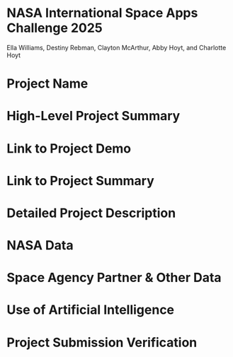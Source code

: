 # NASA International Space Apps Challenge 2025
Ella Williams, Destiny Rebman, Clayton McArthur, Abby Hoyt, and Charlotte Hoyt

# Project Name

# High-Level Project Summary

# Link to Project Demo

# Link to Project Summary

# Detailed Project Description

# NASA Data

# Space Agency Partner & Other Data

# Use of Artificial Intelligence

# Project Submission Verification